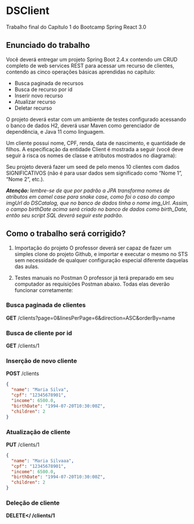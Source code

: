 # DSClient
Trabalho final do Capítulo 1 do Bootcamp Spring React 3.0

## Enunciado do trabalho
Você deverá entregar um projeto Spring Boot 2.4.x contendo um CRUD completo de web services REST para acessar um recurso de clientes, contendo as cinco operações básicas aprendidas no capítulo: <br/>
- Busca paginada de recursos
- Busca de recurso por id
- Inserir novo recurso
- Atualizar recurso
- Deletar recurso

O projeto deverá estar com um ambiente de testes configurado acessando o banco de dados H2, deverá usar Maven como gerenciador de dependência, e Java 11 como linguagem. <br/>

Um cliente possui nome, CPF, renda, data de nascimento, e quantidade de filhos. A especificação da entidade Client é mostrada a seguir (você deve seguir à risca os nomes de classe e atributos mostrados no diagrama): <br/>

Seu projeto deverá fazer um seed de pelo menos 10 clientes com dados SIGNIFICATIVOS (não é para usar dados sem significado como “Nome 1”, “Nome 2”, etc.). <br/>

 
<em><strong>Atenção: </strong> lembre-se de que por padrão a JPA transforma nomes de atributos em camel case para snake case, como foi o caso do campo imgUrl do DSCatalog, que no banco de dados tinha o nome img_Url. Assim, o campo birthDate acima será criado no banco de dados como birth_Date, então seu script SQL deverá seguir este padrão.</em>

## Como o trabalho será corrigido?
1) Importação do projeto
O professor deverá ser capaz de fazer um simples clone do projeto Github, e importar e executar o mesmo no STS sem necessidade de qualquer configuração especial diferente daquelas das aulas.

2) Testes manuais no Postman
O professor já terá preparado em seu computador as requisições Postman abaixo. Todas elas deverão funcionar corretamente:

### Busca paginada de clientes
<strong>GET</strong> /clients?page=0&linesPerPage=6&direction=ASC&orderBy=name

### Busca de cliente por id
<strong>GET</strong> /clients/1

### Inserção de novo cliente
<strong>POST</strong> /clients
```json
{
  "name": "Maria Silva",
  "cpf": "12345678901",
  "income": 6500.0,
  "birthDate": "1994-07-20T10:30:00Z",
  "children": 2
}
```

### Atualização de cliente
<strong>PUT</strong> /clients/1
```json
{
  "name": "Maria Silvaaa",
  "cpf": "12345678901",
  "income": 6500.0,
  "birthDate": "1994-07-20T10:30:00Z",
  "children": 2
}
```

### Deleção de cliente
<strong>DELETE</<strong> /clients/1

